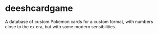 # deeshcardgame
A database of custom Pokemon cards for a custom format, with numbers close to the ex era, but with some modern sensibilities.
